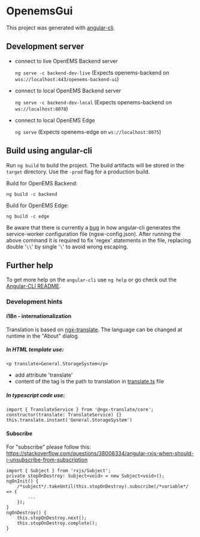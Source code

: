 # OpenemsGui

This project was generated with [angular-cli](https://github.com/angular/angular-cli).

## Development server

 - connect to live OpenEMS Backend server

    `ng serve -c backend-dev-live` (Expects openems-backend on `wss://localhost:443/openems-backend-ui`)

 - connect to local OpenEMS Backend server

    `ng serve -c backend-dev-local` (Expects openems-backend on `ws://localhost:8078`)

 - connect to local OpenEMS Edge

	`ng serve`  (Expects openems-edge on `ws://localhost:8075`)

## Build using angular-cli

Run `ng build` to build the project. The build artifacts will be stored in the `target` directory. Use the `-prod` flag for a production build.

Build for OpenEMS Backend:

`ng build -c backend`

Build for OpenEMS Edge:

`ng build -c edge`

Be aware that there is currently a [bug](https://github.com/angular/angular-cli/issues/11208) in how angular-cli generates the service-worker configuration file (ngsw-config.json). After running the above command it is required to fix 'regex' statements in the file, replacing double '`\\`' by single '`\`' to avoid wrong escaping.

## Further help

To get more help on the `angular-cli` use `ng help` or go check out the [Angular-CLI README](https://github.com/angular/angular-cli/blob/master/README.md).

### Development hints

#### i18n - internationalization

Translation is based on [ngx-translate](https://github.com/ngx-translate). The language can be changed at runtime in the "About" dialog.

##### In HTML template use:

`<p translate>General.StorageSystem</p>`

* add attribute 'translate'
* content of the tag is the path to translation in [translate.ts](app/shared/translate.ts) file

##### In typescript code use:
```
import { TranslateService } from '@ngx-translate/core';
constructor(translate: TranslateService) {}
this.translate.instant('General.StorageSystem')
```

#### Subscribe
For "subscribe" please follow this: https://stackoverflow.com/questions/38008334/angular-rxjs-when-should-i-unsubscribe-from-subscription
```
import { Subject } from 'rxjs/Subject';
private stopOnDestroy: Subject<void> = new Subject<void>();
ngOnInit() {
    /*subject*/.takeUntil(this.stopOnDestroy).subscribe(/*variable*/ => {
        ...
    });
}
ngOnDestroy() {
    this.stopOnDestroy.next();
    this.stopOnDestroy.complete();
}
```